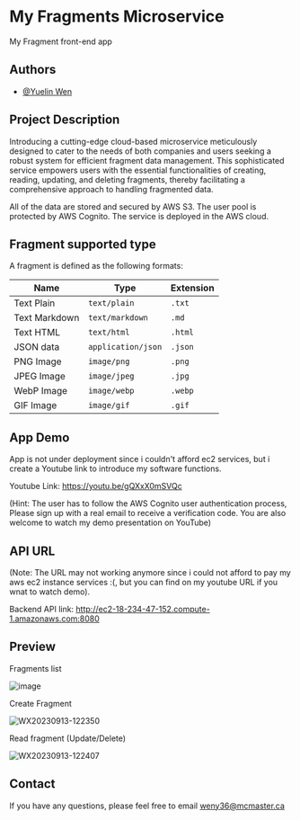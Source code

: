 # My Fragments Microservice

My Fragment front-end app

## Authors

- [@Yuelin Wen](https://www.github.com/yuelin-wen)

## Project Description

Introducing a cutting-edge cloud-based microservice meticulously designed to cater to the needs of both companies and users seeking a robust system for efficient fragment data management. This sophisticated service empowers users with the essential functionalities of creating, reading, updating, and deleting fragments, thereby facilitating a comprehensive approach to handling fragmented data.

All of the data are stored and secured by AWS S3. The user pool is protected by AWS Cognito. The service is deployed in the AWS cloud.

## Fragment supported type

A fragment is defined as the following formats:

| Name          | Type                | Extension |
| ------------- | ------------------- | --------- |
| Text Plain    | `text/plain`        | `.txt`    |
| Text Markdown | `text/markdown`     | `.md`     |
| Text HTML     | `text/html`         | `.html`   |
| JSON data     | `application/json`  | `.json`   |
| PNG Image     | `image/png`         | `.png`    |
| JPEG Image    | `image/jpeg`        | `.jpg`    |
| WebP Image    | `image/webp`        | `.webp`   |
| GIF Image     | `image/gif`         | `.gif`    |

## App Demo

App is not under deployment since i couldn't afford ec2 services, but i create a Youtube link to introduce my software functions.

Youtube Link: https://youtu.be/gQXxX0mSVQc

(Hint: The user has to follow the AWS Cognito user authentication process, Please sign up with a real email to receive a verification code. You are also welcome to watch my demo presentation on YouTube)

## API URL
 (Note: The URL may not working anymore since i could not afford to pay my aws ec2 instance services :(, but you can find on my youtube URL if you wnat to watch demo).
 
Backend API link: http://ec2-18-234-47-152.compute-1.amazonaws.com:8080

## Preview

Fragments list

![image](https://github.com/yuelin-wen/fragments-frontend/assets/102840218/59961b03-f4ce-437a-9c01-53d25bf2ca72)

Create Fragment

![WX20230913-122350](https://github.com/yuelin-wen/fragments-frontend/assets/102840218/c9e39091-11e3-41ae-b77a-c2b8349dbc2c)

Read fragment (Update/Delete)

![WX20230913-122407](https://github.com/yuelin-wen/fragments-frontend/assets/102840218/dfe87dab-50c0-49df-84d8-2906b21c036e)

## Contact

If you have any questions, please feel free to email weny36@mcmaster.ca



